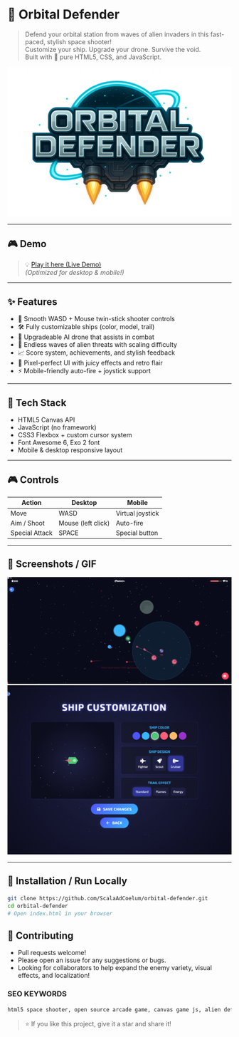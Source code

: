# 🚀 Orbital Defender

> Defend your orbital station from waves of alien invaders in this fast-paced, stylish space shooter!  
> Customize your ship. Upgrade your drone. Survive the void.  
> Built with 💙 pure HTML5, CSS, and JavaScript.

![Orbital Defender Banner](assets/banner.webp)

---

## 🎮 Demo

> 💡 [Play it here (Live Demo)](https://your-itch-or-github-pages-link.com)  
> *(Optimized for desktop & mobile!)*

---

## ✨ Features

- 🔫 Smooth WASD + Mouse twin-stick shooter controls
- 🛠 Fully customizable ships (color, model, trail)
- 🤖 Upgradeable AI drone that assists in combat
- 🌌 Endless waves of alien threats with scaling difficulty
- 📈 Score system, achievements, and stylish feedback
- 🎨 Pixel-perfect UI with juicy effects and retro flair
- ⚡ Mobile-friendly auto-fire + joystick support

---

## 🧪 Tech Stack

- HTML5 Canvas API
- JavaScript (no framework)
- CSS3 Flexbox + custom cursor system
- Font Awesome 6, Exo 2 font
- Mobile & desktop responsive layout

---

## 🎮 Controls

| Action         | Desktop               | Mobile                    |
|----------------|------------------------|----------------------------|
| Move           | WASD                   | Virtual joystick           |
| Aim / Shoot    | Mouse (left click)     | Auto-fire                  |
| Special Attack | SPACE                  | Special button             |

---

## 📸 Screenshots / GIF

![Gameplay](assets/screenshot1.png)
![Customization](assets/screenshot2.png)

---

## 🚧 Installation / Run Locally

```bash
git clone https://github.com/ScalaAdCoelum/orbital-defender.git
cd orbital-defender
# Open index.html in your browser
```

## 🤝 Contributing

- Pull requests welcome!
- Please open an issue for any suggestions or bugs.
- Looking for collaborators to help expand the enemy variety, visual effects, and localization!

### SEO KEYWORDS
```bash 
html5 space shooter, open source arcade game, canvas game js, alien defense game, twin-stick shooter github, orbital defender js, javascript game engine, browser space shooter, customizable spaceship game
```

>⭐ If you like this project, give it a star and share it!

